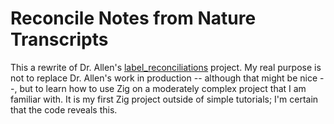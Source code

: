 # Reconcile Notes from Nature Transcripts

This a rewrite of Dr. Allen's [label_reconciliations](https://github.com/juliema/label_reconciliations/tree/master) project. My real purpose is not to replace Dr. Allen's work in production -- although that might be nice --, but to learn how to use Zig on a moderately complex project that I am familiar with. It is my first Zig project outside of simple tutorials; I'm certain that the code reveals this.
